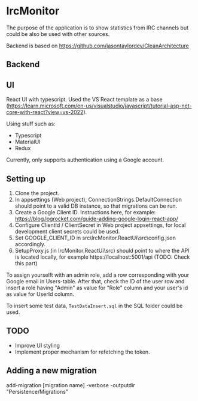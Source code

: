 # IrcMonitor

The purpose of the application is to show statistics from IRC channels but could be also be used with other sources. 

Backend is based on https://github.com/jasontaylordev/CleanArchitecture

## Backend

## UI

React UI with typescript. Used the VS React template as a base (https://learn.microsoft.com/en-us/visualstudio/javascript/tutorial-asp-net-core-with-react?view=vs-2022).

Using stuff such as:

- Typescript
- MaterialUI
- Redux

Currently, only supports authentication using a Google account. 

## Setting up

1. Clone the project. 
2. In appsettings (Web project), ConnectionStrings.DefaultConnection should point to a valid DB instance, so that migrations can be run.
3. Create a Google Client ID. Instructions here, for example: https://blog.logrocket.com/guide-adding-google-login-react-app/
4. Configure ClientId / ClientSecret in Web project appsettings, for local development client secrets could be used.
5. Set GOOGLE_CLIENT_ID in src\IrcMonitor.ReactUi\src\config.json accordingly.
6. SetupProxy.js (in IrcMonitor.ReactUi\src) should point to where the API is located locally, for example https://localhost:5001/api (TODO: Check this part)

To assign yourselft with an admin role, add a row corresponding with your Google email in Users-table. After that, check the ID of the user row and insert a role having "Admin" as value for "Role" column and your user's id as value for UserId column.

To insert some test data, ``TestDataInsert.sql`` in the SQL folder could be used.

## TODO
- Improve UI styling
- Implement proper mechanism for refetching the token.

## Adding a new migration

add-migration [migration name] -verbose -outputdir "Persistence/Migrations"
